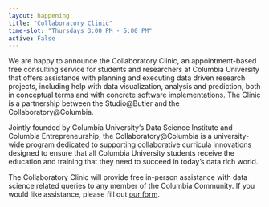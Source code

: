 ```yaml
---
layout: happening
title: "Collaboratory Clinic"
time-slot: "Thursdays 3:00 PM - 5:00 PM"
active: False
---
```


We are happy to announce the Collaboratory Clinic, an appointment-based free consulting service for students and researchers at Columbia University that offers assistance with planning and executing data driven research projects, including help with data visualization, analysis and prediction, both in conceptual terms and with concrete software implementations. The Clinic is a partnership between the Studio@Butler and the Collaboratory@Columbia.

Jointly founded by Columbia University’s Data Science Institute and Columbia Entrepreneurship, the Collaboratory@Columbia is a university-wide program dedicated to supporting collaborative curricula innovations designed to ensure that all Columbia University students receive the education and training that they need to succeed in today’s data rich world.

The Collaboratory Clinic will provide free in-person assistance with data science related queries to any member of the Columbia Community. If you would like assistance, please fill out [our form](https://www.surveymonkey.com/r/CollaboratoryClinic).
